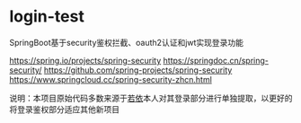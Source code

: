 # login-test
SpringBoot基于security鉴权拦截、oauth2认证和jwt实现登录功能


https://spring.io/projects/spring-security
https://springdoc.cn/spring-security/
https://github.com/spring-projects/spring-security
https://www.springcloud.cc/spring-security-zhcn.html



说明：本项目原始代码多数来源于[若依](https://gitee.com/y_project/RuoYi-Vue)本人对其登录部分进行单独提取，以更好的将登录鉴权部分适应其他新项目
